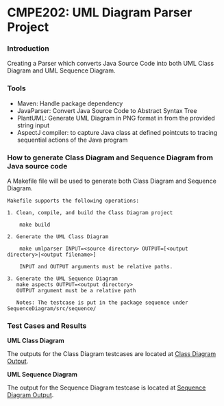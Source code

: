 # CMPE202: UML Diagram Parser Project

### Introduction
Creating a Parser which converts Java Source Code into both UML Class Diagram and UML Sequence Diagram.

### Tools
- Maven: Handle package dependency
- JavaParser: Convert Java Source Code to Abstract Syntax Tree
- PlantUML: Generate UML Diagram in PNG format in from the provided string input 
- AspectJ compiler: to capture Java class at defined pointcuts to tracing sequential actions of the Java program

### How to generate Class Diagram and Sequence Diagram from Java source code
A Makefile file will be used to generate both Class Diagram and Sequence Diagram.

````
Makefile supports the following operations:

1. Clean, compile, and build the Class Diagram project

    make build

2. Generate the UML Class Diagram 

    make umlparser INPUT=<source directory> OUTPUT=[<output directory>|<output filename>]
    
    INPUT and OUTPUT arguments must be relative paths.

3. Generate the UML Sequence Diagram
   make aspects OUTPUT=<output directory>
   OUTPUT argument must be a relative path
   
   Notes: The testcase is put in the package sequence under SequenceDiagram/src/sequence/
````

### Test Cases and Results
**UML Class Diagram**

The outputs for the Class Diagram testcases are located at [Class Diagram Output](https://github.com/sonthai/CMPE202/tree/master/ClassDiagram/output).

**UML Sequence Diagram**

The output for the Sequence Diagram testcase is located at [Sequence Diagram Output](https://github.com/sonthai/CMPE202/tree/master/SequenceDiagram/output).
